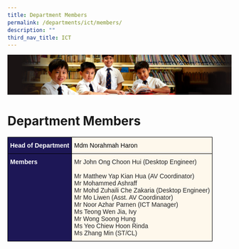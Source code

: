```yaml
---
title: Department Members
permalink: /departments/ict/members/
description: ""
third_nav_title: ICT
---
```

![](/images/Sub-banner1.jpg)

Department Members
==================

<style type="text/css">
.tg  {border-collapse:collapse;border-spacing:0;}
.tg td{border-color:black;border-style:solid;border-width:1px;font-family:Arial, sans-serif;font-size:14px;
  overflow:hidden;padding:10px 5px;word-break:normal;}
.tg th{border-color:black;border-style:solid;border-width:1px;font-family:Arial, sans-serif;font-size:14px;
  font-weight:normal;overflow:hidden;padding:10px 5px;word-break:normal;}
.tg .tg-hkt7{background-color:#1D1756;color:#FFF;font-weight:bold;text-align:left;vertical-align:middle}
.tg .tg-inqa{background-color:#FEF8EC;color:#232323;text-align:left;vertical-align:top}
.tg .tg-4mqj{background-color:#1D1756;color:#FFF;font-weight:bold;text-align:left;vertical-align:top}
</style>
<table class="tg">
<thead>
  <tr>
    <th class="tg-hkt7"><span style="color:#FFF;background-color:#1D1756">Head of Department</span></th>
    <th class="tg-inqa"><span style="color:#000;background-color:transparent">Mdm Norahmah Haron</span></th>
  </tr>
</thead>
<tbody>
  <tr>
    <td class="tg-4mqj"><span style="color:#FFF;background-color:#1D1756">Members </span></td>
    <td class="tg-inqa"><span style="background-color:transparent">Mr John Ong Choon Hui (Desktop Engineer)</span><br><br><span style="background-color:transparent">Mr Matthew Yap Kian Hua (AV Coordinator)</span><br><span style="background-color:transparent">Mr Mohammed Ashraff</span><br><span style="background-color:transparent">Mr Mohd Zuhaili Che Zakaria (Desktop Engineer)</span><br><span style="background-color:transparent">Mr Mo Liwen (Asst. AV Coordinator)</span><br><span style="background-color:transparent">Mr Noor Azhar Parnen (ICT Manager)</span><br><span style="background-color:transparent">Ms Teong Wen Jia, Ivy</span><br><span style="background-color:transparent">Mr Wong Soong Hung</span><br><span style="background-color:transparent">Ms Yeo Chiew Hoon Rinda</span><br><span style="background-color:transparent">Ms Zhang Min (ST/CL)</span></td>
  </tr>
</tbody>
</table>